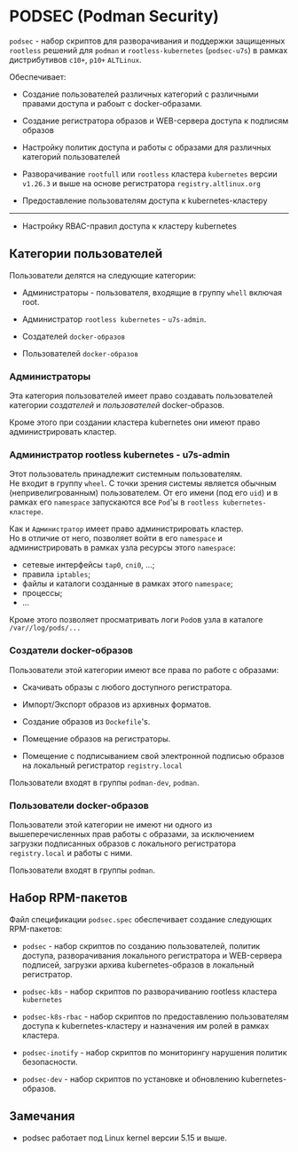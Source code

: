 # PODSEC (Podman Security)

`podsec` - набор скриптов для разворачивания и поддержки защищенных `rootless` решений для `podman` и `rootless-kubernetes` (`podsec-u7s`)  в рамках дистрибутивов `c10+`, `p10+` `ALTLinux`.


Обеспечивает:

- Создание пользователей различных категорий  с различными правами доступа и рабоыт с docker-образами.

- Создание регистратора образов и WEB-сервера доступа к подписям образов

- Настройку политик доступа и работы с образами для различных категорий пользователей

- Разворачивание `rootfull` или `rootless` кластера `kubernetes` версии `v1.26.3` и выше на основе регистратора `registry.altlinux.org`

- Предоставление пользователям доступа к kubernetes-кластеру
***
- Настройку RBAC-правил доступа к кластеру kubernetes

## Категории пользователей

Пользователи делятся на следующие категории:

- Администраторы  - пользователя, входящие в группу `whell` включая root.

- Администратор `rootless kubernetes` - `u7s-admin`.

- Создателей `docker-образов`

- Пользователей `docker-образов`

### Администраторы

Эта категория пользователей имеет право создавать пользователей категории *создателей* и *пользователей* docker-образов.

Кроме этого при создании кластера kubernetes они имеют право администрировать кластер.

### Администратор rootless kubernetes - u7s-admin

Этот пользователь принадлежит системным пользователям.  
Не входит в группу `wheel`. С точки зрения системы является обычным (непривелигрованным) пользователем.
От его имени (под его `uid`) и в рамках его `namespace` запускаются все `Pod`'ы в `rootless kubernetes-кластере`.

Как и `Администратор` имеет право администрировать кластер.  
Но в отличие от него, позволяет войти в его `namespace` и администрировать в рамках узла ресурсы этого `namespace`:
- сетевые интерфейсы `tap0`, `cni0`, ...;
- правила `iptables`;
- файлы и каталоги созданные в рамках этого `namespace`;
- процессы;
- ...

Кроме этого позволяет просматривать логи `Pod`ов узла в каталоге `/var//log/pods/...`


### Создатели docker-образов

Пользователи этой категории имеют все права по работе с образами:  

- Скачивать образы с любого доступного регистратора.

- Импорт/Экспорт образов из архивных форматов.

- Создание образов из `Dockefile`'s.

- Помещение образов на регистраторы.

- Помещение с подписыванием свой электронной подписью образов на локальный регистратор `registry.local`

Пользователи входят в группы `podman-dev`, `podman`.

### Пользователи docker-образов

Пользователи этой категории не имеют ни одного из вышеперечисленных прав работы с образами, за исключением загрузки подписанных образов с локального регистратора `registry.local` и работы с ними.

Пользователи входят в группы `podman`.

## Набор RPM-пакетов

Файл спецификации `podsec.spec` обеспечивает создание следующих RPM-пакетов:

- `podsec` - набор скриптов по созданию пользователей, политик доступа, разворачивания локального регистратора и WEB-сервера подписей, загрузки архива kubernetes-образов в локальный регистратор.

- `podsec-k8s` - набор скриптов по разворачиванию rootless кластера `kubernetes`

- `podsec-k8s-rbac` - набор скриптов по предоставлению пользователям доступа к kubernetes-кластеру и назначения им ролей в рамках кластера.

- `podsec-inotify` - набор скриптов по мониторингу нарушения политик безопасности.

- `podsec-dev` - набор скриптов по уcтановке и обновлению kubernetes-образов.



## Замечания

- podsec работает под Linux kernel версии 5.15 и выше.